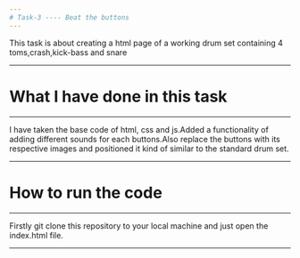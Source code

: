 ```yaml
---
# Task-3 ---- Beat the buttons
---
```


This task is about creating a html page of a working drum set containing 4 toms,crash,kick-bass and snare

---
# What I have done in this task
---

I have taken the base code of html, css and js.Added a functionality of adding different sounds for each buttons.Also replace the buttons with its respective images and positioned it kind of similar to the standard drum set.

---
# How to run the code
---

Firstly git clone this repository to your local machine and just open the index.html file.

---
